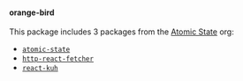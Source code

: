 #### orange-bird

This package includes 3 packages from the [Atomic State](https://github.com/atomic-state) org:

- [`atomic-state`](https://github.com/atomic-state/atomic-state)
- [`http-react-fetcher`](https://github.com/atomic-state/http-react-fetcher)
- [`react-kuh`](https://github.com/atomic-state/react-kuh)